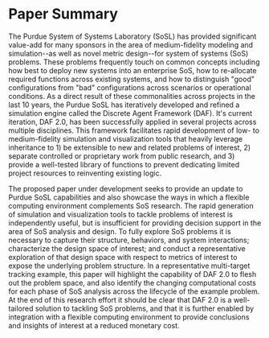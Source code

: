 # Paper Summary

The Purdue System of Systems Laboratory (SoSL) has provided significant value-add for many sponsors in the area of medium-fidelity modeling and simulation--as well as novel metric design--for system of systems (SoS) problems.
These problems frequently touch on common concepts including how best to deploy new systems into an enterprise SoS, how to re-allocate required functions across existing systems, and how to distinguish "good" configurations from "bad" configurations across scenarios or operational conditions.
As a direct result of these commonalities across projects in the last 10 years, the Purdue SoSL has iteratively developed and refined a simulation engine called the Discrete Agent Framework (DAF). It's current iteration, DAF 2.0, has been successfully applied in several projects across multiple disciplines.
This framework facilitates rapid development of low- to medium-fidelity simulation and visualization tools that heavily leverage inheritance to 1) be extensible to new and related problems of interest, 2) separate controlled or proprietary work from public research, and 3) provide a well-tested library of functions to prevent dedicating limited project resources to reinventing existing logic.

The proposed paper under development seeks to provide an update to Purdue SoSL capabilities and also showcase the ways in which a flexible computing environment complements SoS research.
The rapid generation of simulation and visualization tools to tackle problems of interest is independently useful, but is insufficient for providing decision support in the area of SoS analysis and design.
To fully explore SoS problems it is necessary to capture their structure, behaviors, and system interactions; characterize the design space of interest; and conduct a representative exploration of that design space with respect to metrics of interest to expose the underlying problem structure.
In a representative multi-target tracking example, this paper will highlight the capability of DAF 2.0 to flesh out the problem space, and also identify the changing computational costs for each phase of SoS analysis across the lifecycle of the example problem.
At the end of this research effort it should be clear that DAF 2.0 is a well-tailored solution to tackling SoS problems, and that it is further enabled by integration with a flexible computing environment to provide conclusions and insights of interest at a reduced monetary cost.
